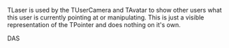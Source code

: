 TLaser is used by the TUserCamera and TAvatar to show other users what this user is currently pointing at or manipulating. This is just a visible representation of the TPointer and does nothing on it's own.

DAS 